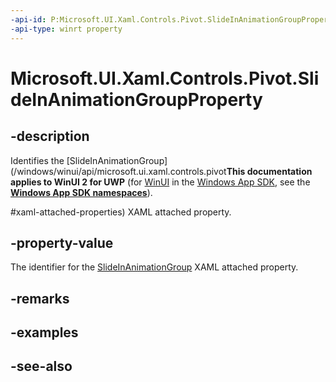 ```yaml
---
-api-id: P:Microsoft.UI.Xaml.Controls.Pivot.SlideInAnimationGroupProperty
-api-type: winrt property
---
```


<!-- Property syntax
public Windows.UI.Xaml.DependencyProperty SlideInAnimationGroupProperty { get; }
-->

# Microsoft.UI.Xaml.Controls.Pivot.SlideInAnimationGroupProperty

## -description
Identifies the [SlideInAnimationGroup](/windows/winui/api/microsoft.ui.xaml.controls.pivot**This documentation applies to WinUI 2 for UWP** (for [WinUI](/windows/apps/winui/winui3/) in the [Windows App SDK](/windows/apps/windows-app-sdk/), see the **[Windows App SDK namespaces](/windows/windows-app-sdk/api/winrt/)**).

#xaml-attached-properties) XAML attached property.

## -property-value
The identifier for the [SlideInAnimationGroup](/windows/winui/api/microsoft.ui.xaml.controls.pivot#xaml-attached-properties) XAML attached property.

## -remarks

## -examples

## -see-also
